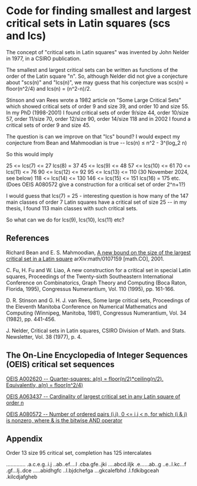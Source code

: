 # Code for finding smallest and largest critical sets in Latin squares (scs and lcs)

The concept of "critical sets in Latin squares" was invented by John Nelder in 1977, in a CSIRO publication.

The smallest and largest critical sets can be written as functions of the order of the Latin square "n".
So, although Nelder did not give a conjecture about "scs(n)" and "lcs(n)", we may guess that his conjecture was
scs(n) = floor(n^2/4) and lcs(n) = (n^2-n)/2.

Stinson and van Rees wrote a 1982 article on "Some Large Critical Sets" which showed critical sets of order 9 and size 39, and order 10 and size 55.
In my PhD (1998-2001) I found critical sets of order 9/size 44, order 10/size 57, order 11/size 70, order 12/size 90, order 14/size 118 and in 2002 I found a critical sets of order 9 and size 45.

The question is can we improve on that "lcs" bound? I would expect my conjecture from Bean and Mahmoodian is true -- lcs(n) ≤ n^2 - 3^(log_2 n)

So this would imply 

25 <= lcs(7) <= 27
lcs(8) = 37
45 <= lcs(9) <= 48
57 <= lcs(10) <= 61
70 <= lcs(11) <= 76
90 <= lcs(12) <= 92
95 <= lcs(13) <= 110 (30 November 2024, see below)
118 <= lcs(14) <= 130
146 <= lcs(15) <= 151
lcs(16) = 175
etc. (Does OEIS A080572 give a construction for a critical set of order 2^n+1?)

I would guess that lcs(7) = 25 - interesting question is how many of the 147 main classes of order 7 Latin squares have a critical set of size 25 -- in my thesis, I found 113 main classes with such critical sets.

So what can we do for lcs(9), lcs(10), lcs(11) etc?

## References

Richard Bean and E. S. Mahmoodian, [A new bound on the size of the largest critical set in a Latin square](https://arxiv.org/abs/math/0107159) arXiv:math/0107159 [math.CO], 2001.

C. Fu, H. Fu and W. Liao, A new construction for a critical set in special Latin squares, Proceedings of the Twenty-sixth Southeastern International Conference on Combinatorics, Graph Theory and Computing (Boca Raton, Florida, 1995), Congressus Numerantium, Vol. 110 (1995), pp. 161-166.

D. R. Stinson and G. H. J. van Rees, Some large critical sets, Proceedings of the Eleventh Manitoba Conference on Numerical Mathematics and Computing (Winnipeg, Manitoba, 1981), Congressus Numerantium, Vol. 34 (1982), pp. 441-456. 

J. Nelder, Critical sets in Latin squares, CSIRO Division of Math. and Stats. Newsletter, Vol. 38 (1977), p. 4.

## The On-Line Encyclopedia of Integer Sequences (OEIS) critical set sequences

[OEIS A002620 -- Quarter-squares: a(n) = floor(n/2)*ceiling(n/2). Equivalently, a(n) = floor(n^2/4)](http://oeis.org/A002620)

[OEIS A063437 -- Cardinality of largest critical set in any Latin square of order n](http://oeis.org/A063437)

[OEIS A080572 -- Number of ordered pairs (i,j), 0 <= i,j < n, for which (i & j) is nonzero, where & is the bitwise AND operator](http://oeis.org/A080572)

## Appendix

Order 13 size 95 critical set, completion has 125 intercalates

.............
.a.c.e.g..i.j
..ab..ef....l
.cba.gfe..jki
....abcd.iljk
.e......ab..g
..e..l.kc...f
.gf...lj..dce
.....abidhgfc
..l.bjdchefga
...gkcalefbhd
.l.fdkibgceah
.kilcdjafgheb
